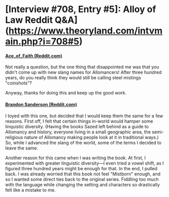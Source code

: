 # [Interview #708, Entry #5]: Alloy of Law Reddit Q&A](https://www.theoryland.com/intvmain.php?i=708#5)

#### [Ace\_of\_Faith (Reddit.com)](http://www.reddit.com/user/Ace_of_Face)

Not really a question, but the one thing that disappointed me was that you didn't come up with new slang names for Allomancers! After three hundred years, do you really think they would still be calling steel mistings "coinshots"?

Anyway, thanks for doing this and keep up the good work.

#### [Brandon Sanderson (Reddit.com)](http://www.reddit.com/user/mistborn)

I toyed with this one, but decided that I would keep them the same for a few reasons. First off, I felt that certain things in-world would hamper some linquistic diversity. (Having the books Sazed left behind as a guide to Allomancy and history, everyone living in a small geographic area, the semi-religious nature of Allomancy making people look at it in traditional ways.) So, while I advanced the slang of the world, some of the terms I decided to leave the same.

Another reason for this came when I was writing the book. At first, I experimented with greater linguistic diversity—I even tried a vowel shift, as I figured three hundred years might be enough for that. In the end, I pulled back. I was already worried that this book not feel "Mistborn" enough, and so I wanted some direct ties back to the original series. Fiddling too much with the language while changing the setting and characters so drastically felt like a mistake to me.

